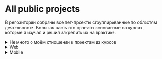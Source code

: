 # All public projects

В репозитории собраны все пет-проекты сгруппированные по областям деятельности. Большая часть это проекты основанные на курсах, которые я изучал и решил закрепить их на практике.

<details>
  <summary>Не много о моём отношении к проектам из курсов</summary>

Я использую чужой код. Этот факт не означает, что я слепо копирую чужое. То что мне не нравится я переделываю под себя. Вижу баг исправляю. Хочу использовать Docker я использую. Вижу что с конфигурацией Docker проблемы могу перейти на OpenServer для ускорения работы. Вижу плохой код, учусь так не писать, мож потом младшему коллеге покажу как не стоит писать.
</details>

<details>
  <summary>Web</summary>
  
В репозитории содержатся все пет-проекты из web-разработки. Большая часть  проектов посвящена разработке на PHP и немного на Js. Каждый проект имеет описание вместе с демонстрацией. Большая часть пректов появилась в результате изучения курсов, потому что учился всему сам (не у кого было учиться на работе и надо было код в продакшн заливать).

<details>
  <summary>Пара слов про качество кода и немного истории</summary>
  
  Web-разработка стала для меня одной из любимых сфер программирования с декабря 2017 г. До этого пробовал себя компьютерном зрении, машинном обучении - не зацепило. С/С++, Java, Python - языки с которыми я сталкивался в ходе поиска. 
  
  Коммерческой разработкой начал заниматься с мая 2018 совмещая с учёбой в вузе. В период учёбы кодил как мог, применяя в бою недавно прочитанное или что-то нарушающее принципы хорошего кода.
  
  Серъёзной разработкой с контролем качества кода я смог только в сентябре 2019 после выпуска из вуза смены пары мест работы. Full-time я работал как Flutter-разработчик в [Progressive Mobile][Pmobi] до конца 2019, где применялась Clean архитектура. 
  
  После работы в [Progressive Mobile][Pmobi] моё мировозрение на код изменилось. У меня получилсь сделать шажок к чистому коду, который вряд ли бы я самостоятельно смог сделать.
  
   Стараюсь самостоятельно учиться даже если отсутвует опытный разработчик,рок-звезда, мастер, сенпай, ментор. Сейчас учу Laravel  с последующей практикой паттернов проектирования (нашёл классный курс выходящий ещё совмешающий постепенное написание нормального кода и архитектуру). Эта стратегия позволят постепенно закрыть большое количество вопросов о существующих практиках в языке и познать интересующий инструмент.
</details>  

<details>
  <summary>Backend</summary>
  
 #### Чистое PHP

  |месяц.год создания |Название                                    | Docker |Db         |Завершённость     |
  |-------------------|--------------------------------------------|--------|-----------|------------------|
  |12.2017            |[First site][PurePHPFirstSite]              |-       | Mysql     |:white_check_mark:|
  |05.2018            |[Vedomost][PurePHPVedomost]                 |-       | Mysql     |:white_check_mark:|
  |04.2019            |[Bad SPA][BadSPA]                           |-       | Mysql     |:skull_and_crossbones:|
  |07.2019            |[Sandbox][PurePHPSandbox]                   |+       | Mysql     |:white_check_mark:|
  |07.2019            |[Sandbox PostgreSQL][HandbookPostgresql]    |+       | PostgreSQL|:white_check_mark:|
  |08.2019            |[Mail checker][MailCheck]                   |+       | -         |:white_check_mark:|
  |01.2020            |[Shvec patterns][ShvecTheory]               |+       | -         ||
  |01.2020            |[Drafts][Drafts]                            |-       | -         ||
  
 #### Symfony
  
  |месяц.год создания |Название                      | Docker |Db         |Завершённость     |
  |-------------------|------------------------------|--------|-----------|------------------|
  |05.2018            |[News CRUD][SymphonyNewsCrud] |-       | Mysql     |:white_check_mark:|

 #### Bitrix
  
  |месяц.год период создания |Название                      |Завершённость     |
  |--------------------------|------------------------------|------------------|
  |02.2019                   |[Bitrix samples][Bitrix]      |:white_check_mark:|

 #### ZF1
  
  |месяц.год создания |Название                      | Docker |Db         |Завершённость     |
  |-------------------|------------------------------|--------|-----------|------------------|
  |02.2019            |[Theory][ZfTherory]           |-       | Mysql     |:white_check_mark:|

####  Laravel
  
  |месяц.год создания |Название                                           | Docker |Db         |Завершённость     |
  |-------------------|---------------------------------------------------|--------|-----------|------------------|
  |07.2019            |[Eliseev master class][EliseevLaravelMasterClass]  |+       |PostrgreSQL|:skull_and_crossbones:|
  |01.2020            |[Afanasyev season 1][AfanasyevSeason1]             |-       | Mysql     |:white_check_mark:|
  |01.2020            |[Afanasyev season 2][AfanasyevSeason2]             |-       | Mysql     ||
  |01.2020            |[Afanasyev patterns][AfanasyevPatterns]            |-       | Mysql     ||

####  Yii2
  
  |месяц.год создания |Название                       | Docker |Db         |Завершённость     |
  |-------------------|------------------------------ |--------|-----------|------------------|
  |08.2019            |[Theory][Yii2Theory]           |+       | Mysql     |:white_check_mark:|
  |01.2020            |[Practice][Yii2Practice]       |-       | Mysql     |:white_check_mark:|

</details>  

<details>
  <summary>Frontend</summary>
  
  Для меня frontend является дополнительным, но важным умением. В коммерческой разработке я исполнял роль backend-разработчика, так что почти всегда я имел готовую вёрстку или существующий проект из-за чего frontend-разработке уделял меньше внимания. 
  
 В ходе работы я естественно сталкивался с js, jquery, bootstrap, по мере необходимости учился и применял знания на практике для заказчика. Изучение React (в свободное время) не только открывала новые и незаменимые на сегодняшний день инструменты являющиеся стандратом де-факто, но и знакомила с архитектурами управления состояними в UI-компонентах. Так уж получилось, что [курс по React][ReactCourse], который я покупал он дополнялся постоянно, поэтому есть значительные перерывы. Курс мне понравился очень сильно.
 
 В таблице представлены все мои пет-проекты, которые можно строго отнести к frontend-разработке.
  
  |месяц.год создания |Название                      | Js                       |CSS         |Завершённость     |
  |-------------------|------------------------------|--------------------------|------------|------------------|
  |02.2019            |[ToDo][ToDo]                  |React                     | Bootstrap  |:white_check_mark:|
  |02.2019            |[Star Wars wiki][StarWarsWiki]|React + HOC               | Bootstrap  |:white_check_mark:|
  |07.2019            |[Re store][ReStore]           |React + HOC + Redux       | Bootstrap  |:white_check_mark:|
  |08.2019            |[Form websocket][FormWS]      |pure js                   | Bootstrap  |:white_check_mark:|
  |01.2020            |[Sandbox build][SandboxBuild] |pure js + babel + webpack | SCSS       |:white_check_mark:|
  |01.2020            |[React hooks][ReactHooks]     |React hooks               | Bootstrap  |:white_check_mark:|

</details>   



[Pmobi]:<https://pmobi.ru/>

[PurePHPFirstSite]:<https://github.com/iebrosalin/public_web/tree/backend/pure_php/first_site>
[PurePHPVedomost]:<https://github.com/iebrosalin/public_web/tree/backend/pure_php/vedomost>
[BadSPA]:<https://github.com/iebrosalin/public_web/tree/backend/pure_php/bad_spa>
[PurePHPSandbox]:<https://github.com/iebrosalin/public_web/tree/backend/pure_php/sandbox>
[MailCheck]:<https://github.com/iebrosalin/public_web/tree/backend/pure_php/mail_check>
[HandbookPostgresql]:<https://github.com/iebrosalin/public_web/tree/backend/pure_php/handbook_postgresql>
[ShvecTheory]:<https://github.com/iebrosalin/public_web/tree/backend/theory/shvec>
[Drafts]:<https://github.com/iebrosalin/public_web/tree/backend/pure_php/drafts>

[EliseevLaravelMasterClass]:<https://github.com/iebrosalin/public_web/tree/backend/laravel/eliseev>
[AfanasyevSeason1]:<https://github.com/iebrosalin/public_web/tree/backend/laravel/afanasyev/season1>
[AfanasyevSeason2]:<https://github.com/iebrosalin/public_web/tree/backend/laravel/afanasyev/season2>
[AfanasyevPatterns]:<https://github.com/iebrosalin/public_web/tree/backend/laravel/afanasyev/patterns>

[Yii2Theory]:<https://github.com/iebrosalin/public_web/tree/backend/yii2/theory>
[Yii2Practice]:<https://github.com/iebrosalin/public_web/tree/backend/yii2/practice>

[ZfTherory]:<https://github.com/iebrosalin/public_web/tree/backend/zf/theory>

[Bitrix]:<https://github.com/iebrosalin/public_web/tree/backend/bitrix>
[SymphonyNewsCrud]:<https://github.com/iebrosalin/public_web/tree/backend/symphony/news_crud_panel>

[FormWS]:<https://github.com/iebrosalin/public_web/tree/frontend/form_websocket>
[ToDo]:<https://github.com/iebrosalin/public_web/tree/frontend/react/bura/todo>
[StarWarsWiki]:<https://github.com/iebrosalin/public_web/tree/frontend/react/bura/star-wars-db>
[ReStore]:<https://github.com/iebrosalin/public_web/tree/frontend/react/bura/re-store>
[SandboxBuild]:<https://github.com/iebrosalin/public_web/tree/frontend/sandbox-build>
[ReactHooks]:<https://github.com/iebrosalin/public_web/tree/frontend/react/bura/hooks>

[ListAllMyProject]:<https://github.com/iebrosalin/all_public_projects>
[ReactCourse]:<https://www.udemy.com/course/pro-react-redux/>

</details>  

<details>
  <summary>Mobile</summary>
  
В репозитории собраны все пет-проекты из мобильной разработки. В каждой ветке находится проект с оформленным readme (скриншоты, гифки всё как положенно). Все проекты обновлены до Flutter 1.12.

Всё протестировано и снятно на [Asus ZenFone Max Pro (M1)][MyPhoneRef]

Проекты можно разделить на 2 типа:
- Flutter

Flutter-разработка была основной моей деятельсностью 02.09.2019 - 20.12.2019. 
  
Проекты перечислены в хронолигическом порядке.

| Проект                          | Статус проекта                | Тестируемая платформа| Целевые устройства |
| ------------------------------- | --------------------          | -------------------- | ------------------ |
| [Первое приложение][FirstApp]   | неподдерживается              | android              | смрартфоны         | 
| [Catalog_app][OldCatalog]       | легаси, неподдерживается      | android              | смрартфоны         |
| [Drafts][Drafts]                | заморожен                     | android              | смрартфоны         |
| [Catalog_app bloc][BlocCatalog] | только исправление багов багов| android              | смрартфоны         |
| [Social network][SocialNetwork] | заморожен                     | android              | смрартфоны         |

>   Отельную поддержку мне оказал [курс][UdemyAcademiamind]. С помощью него я тестовое сделал, первые
>    два месяца оказывал поддержку пока не прошёл все интересущие темы,а потом и весь курс. Единственное что
>   не нравится в курсе, так это качество кода потому что тольком не используются архитектуры, слабое отделение бизнес логики от экранов.
 
- Android

 Поизучал немного в моменты затишья по книге Head First, пару лекций от mail.ru посмотрел. На первый взгляд непонятно зачем
 мне учить Android, но плагины во Flutter пишутся имеют нативную часть, что делает обязательным
 знание ios, android. Бывает такое что плагины нужно переделывать или писать свой.  
 
 Проекты перечислены в хронолигическом порядке.
  
| Проект                          | Статус проекта       | Целевые устройства |
| ------------------------------- | -------------------- | ------------------ |
| [Hello world][HelloWorld]       | заморожен            | смрартфоны         | 
| [Advicer beer][AdvicerBeer]     | заморожен            | смрартфоны         |
| [Messenger][Messanger]          | заморожен            | смрартфоны         |
| [Stopwatch][Stopwatch]          | заморожен            | смрартфоны         |
</details>


[FirstApp]:<https://github.com/iebrosalin/mobile/tree/flutter/first_app_flutter>
[OldCatalog]:<https://github.com/iebrosalin/mobile/tree/flutter/catalog_app/old>
[BlocCatalog]:<https://github.com/iebrosalin/mobile/tree/flutter/catalog_app/bloc>
[BlocCatalog]:<https://github.com/iebrosalin/mobile/tree/flutter/catalog_app/bloc>
[Drafts]:<https://github.com/iebrosalin/mobile/tree/flutter/drafrs_flutter>
[SocialNetwork]:<https://github.com/iebrosalin/mobile/tree/flutter/social_network>
[UdemyAcademiamind]:<https://www.udemy.com/course/learn-flutter-dart-to-build-ios-android-apps/>

[HelloWorld]:<https://github.com/iebrosalin/mobile/tree/android/hello_world>
[AdvicerBeer]:<https://github.com/iebrosalin/mobile/tree/android/advicer_beer>
[Messanger]:<https://github.com/iebrosalin/mobile/tree/android/messanger>
[Stopwatch]:<https://github.com/iebrosalin/mobile/tree/android/stopwatch>

[AndroidIcon]:<https://github.com/iebrosalin/mobile/blob/master/readme/master/icons/android.png>
[MyPhoneRef]:<https://www.asus.com/ru/Phone/ZenFone-Max-Pro-ZB602KL/Tech-Specs/>
[ListAllMyProject]:<https://github.com/iebrosalin/all_public_projects>


